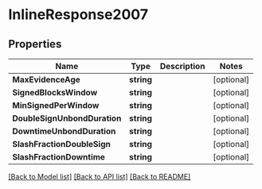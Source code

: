 # InlineResponse2007

## Properties

Name | Type | Description | Notes
------------ | ------------- | ------------- | -------------
**MaxEvidenceAge** | **string** |  | [optional] 
**SignedBlocksWindow** | **string** |  | [optional] 
**MinSignedPerWindow** | **string** |  | [optional] 
**DoubleSignUnbondDuration** | **string** |  | [optional] 
**DowntimeUnbondDuration** | **string** |  | [optional] 
**SlashFractionDoubleSign** | **string** |  | [optional] 
**SlashFractionDowntime** | **string** |  | [optional] 

[[Back to Model list]](../README.md#documentation-for-models) [[Back to API list]](../README.md#documentation-for-api-endpoints) [[Back to README]](../README.md)


